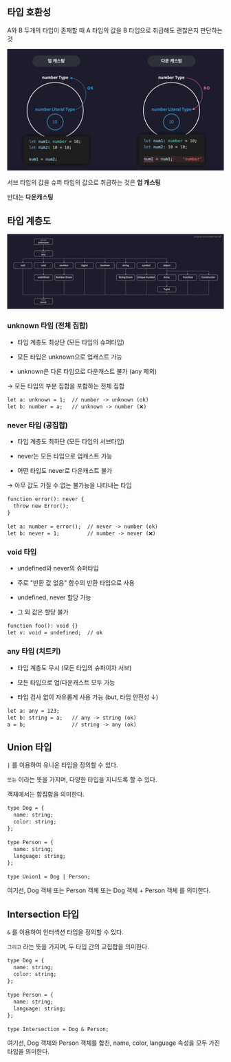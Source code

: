 ## 타입 호환성

A와 B 두개의 타입이 존재할 때 A 타입의 값을 B 타입으로 취급해도 괜찮은지 판단하는 것

![alt text](../images/casting.png)

서브 타입의 값을 슈퍼 타입의 값으로 취급하는 것은 **업 캐스팅**

반대는 **다운캐스팅**

## 타입 계층도

![alt text](../images/hierarchy.png)

### unknown 타입 (전체 집합)

- 타입 계층도 최상단 (모든 타입의 슈퍼타입)

- 모든 타입은 unknown으로 업캐스트 가능

- unknown은 다른 타입으로 다운캐스트 불가 (any 제외)

→ 모든 타입의 부분 집합을 포함하는 전체 집합

```
let a: unknown = 1;  // number -> unknown (ok)
let b: number = a;   // unknown -> number (❌)
```

### never 타입 (공집합)

- 타입 계층도 최하단 (모든 타입의 서브타입)

- never는 모든 타입으로 업캐스트 가능

- 어떤 타입도 never로 다운캐스트 불가

→ 아무 값도 가질 수 없는 불가능을 나타내는 타입

```
function error(): never {
  throw new Error();
}

let a: number = error();  // never -> number (ok)
let b: never = 1;         // number -> never (❌)
```

### void 타입

- undefined와 never의 슈퍼타입

- 주로 "반환 값 없음" 함수의 반환 타입으로 사용

- undefined, never 할당 가능

- 그 외 값은 할당 불가

```
function foo(): void {}
let v: void = undefined;  // ok
```

### any 타입 (치트키)

- 타입 계층도 무시 (모든 타입의 슈퍼이자 서브)

- 모든 타입으로 업/다운캐스트 모두 가능

- 타입 검사 없이 자유롭게 사용 가능 (but, 타입 안전성 ↓)

```
let a: any = 123;
let b: string = a;   // any -> string (ok)
a = b;               // string -> any (ok)
```

## Union 타입

`|` 를 이용하여 유니온 타입을 정의할 수 있다.

`또는` 이라는 뜻을 가지며, 다양한 타입을 지니도록 할 수 있다.

객체에서는 합집합을 의미한다.

```
type Dog = {
  name: string;
  color: string;
};

type Person = {
  name: string;
  language: string;
};

type Union1 = Dog | Person;
```

여기선, Dog 객체 또는 Person 객체 또는 Dog 객체 + Person 객체 를 의미한다.

## Intersection 타입

`&` 를 이용하여 인터섹션 타입을 정의할 수 있다.

`그리고` 라는 뜻을 가지며, 두 타입 간의 교집합을 의미한다.

```
type Dog = {
  name: string;
  color: string;
};

type Person = {
  name: string;
  language: string;
};

type Intersection = Dog & Person;
```

여기선, Dog 객체와 Person 객체를 합친, name, color, language 속성을 모두 가진 타입을 의미한다.
